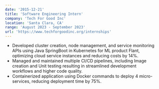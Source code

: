 ```yaml
---
date: '2015-12-21'
title: 'Software Engineering Intern'
company: 'Tech For Good Inc'
location: 'Santa Clara, CA'
range: 'August 2023 - September 2023'
url: 'https://www.techforgoodinc.org/internships'
---
```


- Developed cluster creation, node management, and service monitoring APIs using Java SpringBoot in Kubernetes for ML product Flant, optimizing cloud service instances and reducing costs by 14%.
- Managed and maintained multiple CI/CD pipelines, including Image creation and Unit testing resulting in streamlined development workflows and higher code quality.
- Containerized application using Docker commands to deploy 4 micro-services, reducing deployment time by 75%.

